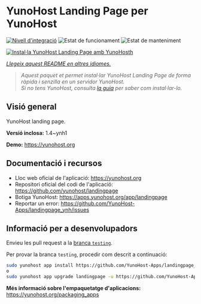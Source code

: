 <!--
N.B.: Aquest README ha estat generat automàticament per <https://github.com/YunoHost/apps/tree/master/tools/readme_generator>
NO s'ha de modificar manualment.
-->

# YunoHost Landing Page per YunoHost

[![Nivell d'integració](https://apps.yunohost.org/badge/integration/landingpage)](https://ci-apps.yunohost.org/ci/apps/landingpage/)
![Estat de funcionament](https://apps.yunohost.org/badge/state/landingpage)
![Estat de manteniment](https://apps.yunohost.org/badge/maintained/landingpage)

[![Instal·la YunoHost Landing Page amb YunoHosth](https://install-app.yunohost.org/install-with-yunohost.svg)](https://install-app.yunohost.org/?app=landingpage)

*[Llegeix aquest README en altres idiomes.](./ALL_README.md)*

> *Aquest paquet et permet instal·lar YunoHost Landing Page de forma ràpida i senzilla en un servidor YunoHost.*  
> *Si no tens YunoHost, consulta [la guia](https://yunohost.org/install) per saber com instal·lar-lo.*

## Visió general

YunoHost landing page.

**Versió inclosa:** 1.4~ynh1

**Demo:** <https://yunohost.org>
## Documentació i recursos

- Lloc web oficial de l'aplicació: <https://yunohost.org>
- Repositori oficial del codi de l'aplicació: <https://github.com/yunohost/landingpage>
- Botiga YunoHost: <https://apps.yunohost.org/app/landingpage>
- Reportar un error: <https://github.com/YunoHost-Apps/landingpage_ynh/issues>

## Informació per a desenvolupadors

Envieu les pull request a la [branca `testing`](https://github.com/YunoHost-Apps/landingpage_ynh/tree/testing).

Per provar la branca `testing`, procedir com descrit a continuació:

```bash
sudo yunohost app install https://github.com/YunoHost-Apps/landingpage_ynh/tree/testing --debug
o
sudo yunohost app upgrade landingpage -u https://github.com/YunoHost-Apps/landingpage_ynh/tree/testing --debug
```

**Més informació sobre l'empaquetatge d'aplicacions:** <https://yunohost.org/packaging_apps>
